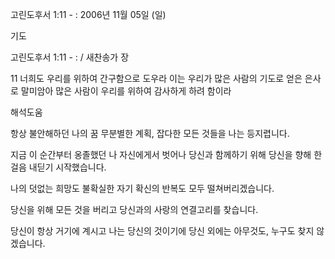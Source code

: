 고린도후서 1:11 - : 
2006년 11월 05일 (일)

기도



고린도후서 1:11 - : / 새찬송가  장


11 너희도 우리를 위하여 간구함으로 도우라 이는 우리가 많은 사람의 기도로 얻은 은사로 말미암아 많은 사람이 우리를 위하여 감사하게 하려 함이라

해석도움





항상 불안해하던 나의 꿈
무분별한 계획, 잡다한 모든 것들을 
나는 등지렵니다. 

지금 이 순간부터 옹졸했던 나 자신에게서 벗어나 
당신과 함께하기 위해
당신을 향해 한 걸음 내딛기 시작했습니다. 

나의 덧없는 희망도 
불확실한 자기 확신의 반복도
모두 떨쳐버리겠습니다. 

당신을 위해 
모든 것을 버리고
당신과의 사랑의 연결고리를 찾습니다.

당신이 항상 거기에 계시고 
나는 당신의 것이기에 
당신 외에는 아무것도, 누구도 찾지 않겠습니다.